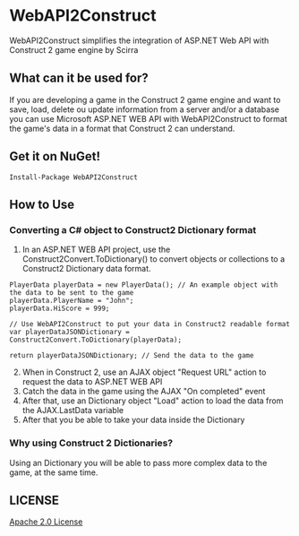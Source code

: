 WebAPI2Construct
================

WebAPI2Construct simplifies the integration of ASP.NET Web API with Construct 2 game engine by Scirra

## What can it be used for?
If you are developing a game in the Construct 2 game engine and want to save, load, delete ou update information from a server and/or a database you can use Microsoft ASP.NET WEB API with WebAPI2Construct to format the game's data in a format that Construct 2 can understand.

## Get it on NuGet!
    
    Install-Package WebAPI2Construct
    
## How to Use
### Converting a C# object to Construct2 Dictionary format

1. In an ASP.NET WEB API project, use the Construct2Convert.ToDictionary() to convert objects or collections to a Construct2 Dictionary data format.

```
PlayerData playerData = new PlayerData(); // An example object with the data to be sent to the game
playerData.PlayerName = "John";
playerData.HiScore = 999;

// Use WebAPI2Construct to put your data in Construct2 readable format
var playerDataJSONDictionary = Construct2Convert.ToDictionary(playerData);

return playerDataJSONDictionary; // Send the data to the game
```

2. When in Construct 2, use an AJAX object "Request URL" action to request the data to ASP.NET WEB API
3. Catch the data in the game using the AJAX "On completed" event
4. After that, use an Dictionary object "Load" action to load the data from the AJAX.LastData variable
5. After that you be able to take your data inside the Dictionary

### Why using Construct 2 Dictionaries?
Using an Dictionary you will be able to pass more complex data to the game, at the same time.

## LICENSE
[Apache 2.0 License](https://github.com/danilondantas/WebAPI2Construct/blob/master/LICENSE)
